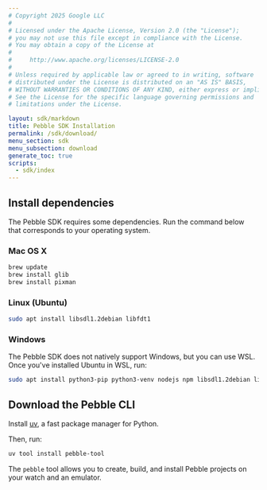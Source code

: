 ```yaml
---
# Copyright 2025 Google LLC
#
# Licensed under the Apache License, Version 2.0 (the "License");
# you may not use this file except in compliance with the License.
# You may obtain a copy of the License at
#
#     http://www.apache.org/licenses/LICENSE-2.0
#
# Unless required by applicable law or agreed to in writing, software
# distributed under the License is distributed on an "AS IS" BASIS,
# WITHOUT WARRANTIES OR CONDITIONS OF ANY KIND, either express or implied.
# See the License for the specific language governing permissions and
# limitations under the License.

layout: sdk/markdown
title: Pebble SDK Installation
permalink: /sdk/download/
menu_section: sdk
menu_subsection: download
generate_toc: true
scripts:
  - sdk/index
---
```


## Install dependencies

The Pebble SDK requires some dependencies. Run the command below that corresponds to your operating system.

### Mac OS X

```bash
brew update
brew install glib
brew install pixman
```

### Linux (Ubuntu)

```bash
sudo apt install libsdl1.2debian libfdt1
```

### Windows

The Pebble SDK does not natively support Windows, but you can use WSL. Once you've installed Ubuntu in WSL, run:

```bash
sudo apt install python3-pip python3-venv nodejs npm libsdl1.2debian libfdt1
```

## Download the Pebble CLI

Install [uv](https://docs.astral.sh/uv/getting-started/installation/), a fast package manager for Python.

Then, run:

```bash
uv tool install pebble-tool
```

The `pebble` tool allows you to create, build, and install Pebble projects on your watch and an emulator.